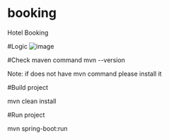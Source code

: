 # booking
Hotel Booking 

#Logic
![image](https://user-images.githubusercontent.com/27523071/202915271-603e8d9f-a219-43a2-84d6-2b1a8f73ec3a.png)

#Check maven command
mvn --version

Note: if does not have mvn command please install it

#Build project

mvn clean install

#Run project

mvn spring-boot:run
